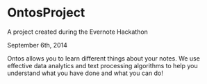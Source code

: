 OntosProject
============

A project created during the Evernote Hackathon

September 6th, 2014


Ontos allows you to learn different things about your notes. We use effective data analytics and text processing algorithms to help you understand what you have done and what you can do!
